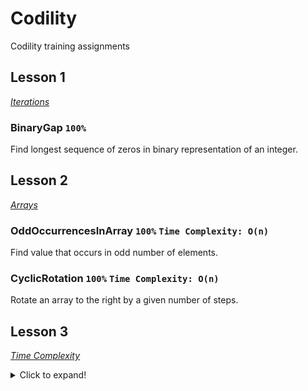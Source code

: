 # Codility
Codility training assignments

## Lesson 1
[_Iterations_](https://codility.com/media/train/Iterations.pdf)
### BinaryGap `100%`
Find longest sequence of zeros in binary representation of an integer.
## Lesson 2
[_Arrays_](https://codility.com/media/train/0-Arrays.pdf)
### OddOccurrencesInArray `100%` `Time Complexity: O(n)`
Find value that occurs in odd number of elements.
### CyclicRotation `100%` `Time Complexity: O(n)`
Rotate an array to the right by a given number of steps.
## Lesson 3
[_Time Complexity_](https://codility.com/media/train/1-TimeComplexity.pdf)
<details>
  <summary>Click to expand!</summary>
  
### FrogJmp `100` `Time Complexity: O(n)`
Count minimal number of jumps from position X to Y.
### PermMissingElem
Find the missing element in a given permutation.
### TapeEquilibrium
Minimize the value |(A[0] + ... + A[P-1]) - (A[P] + ... + A[N-1])|.
</details>

